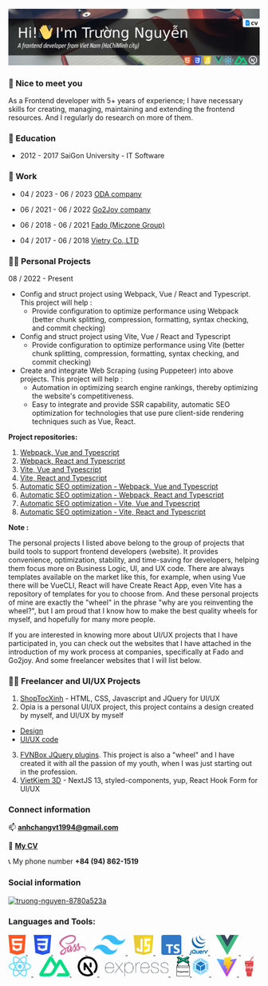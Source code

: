 [![MasterHead](./images/github-header_06.jpg "Frontend portfolio! HTML, CSS, Javascript, Vue, React, Nuxt and Next")](https://docs.google.com/document/d/1xEp9OLR6-Pdo3Hp7sOFTDQDF5Gey7kgKdEajv-vTjtw/edit?usp=sharing)
<!-- <h1 align="center">Hi 👋, I'm Trường Nguyễn</h1>
<h3 align="center">A frontend developer from Viet Nam (HoChiMinh)</h3> -->

<h3>🤝 Nice to meet you</h3>
<p>As a Frontend developer with 5+ years of experience; I have necessary skills for creating, managing, maintaining and extending the frontend resources. And I regularly do research on more of them.</p>

<h3>📗 Education</h3>

- 2012 - 2017 SaiGon University - IT Software

<h3>💼 Work</h3>

- 04 / 2023 - 06 / 2023 [ODA company](http://oda.vn)

- 06 / 2021 - 06 / 2022 [Go2Joy company](https://go2joy.vn)

- 06 / 2018 - 06 / 2021 [Fado (Miczone Group)](https://fado.vn)

- 04 / 2017 - 06 / 2018 [Vietry Co.,LTD](https://vietry.com.vn)

<h3>👨‍💻 Personal Projects</h3>

08 / 2022 - Present

- Config and struct project using Webpack, Vue / React and Typescript. This project will help :
  - Provide configuration to optimize performance using Webpack (better chunk splitting, compression, formatting, syntax checking, and commit checking)
- Config and struct project using Vite, Vue / React and Typescript
  - Provide configuration to optimize performance using Vite (better chunk splitting, compression, formatting, syntax checking, and commit checking)
- Create and integrate Web Scraping (using Puppeteer) into above projects. This project will help :
  - Automation in optimizing search engine rankings, thereby optimizing the website's competitiveness.
  - Easy to integrate and provide SSR capability, automatic SEO optimization for technologies that use pure client-side rendering techniques such as Vue, React.

**Project repositories:**

1. [Webpack, Vue and Typescript](https://github.com/anhchangvt1994/webpack-project--template-vue-ts__react-router)
2. [Webpack, React and Typescript](https://github.com/anhchangvt1994/webpack-project--template-react-ts__react-router)
3. [Vite, Vue and Typescript](https://github.com/anhchangvt1994/vite-project--template-vue-ts__react-router)
4. [Vite, React and Typescript](https://github.com/anhchangvt1994/vite-project--template-react-ts__react-router)
5. [Automatic SEO optimization - Webpack, Vue and Typescript](https://github.com/anhchangvt1994/webpack-project-template-vue__seo-web-scraping)
6. [Automatic SEO optimization - Webpack, React and Typescript](https://github.com/anhchangvt1994/webpack-project-template-react__seo-web-scraping)
7. [Automatic SEO optimization - Vite, Vue and Typescript](https://github.com/anhchangvt1994/vite-project-template-vue__seo-web-scraping)
8. [Automatic SEO optimization - Vite, React and Typescript](https://github.com/anhchangvt1994/vite-project-template-react__seo-web-scraping)

**Note :**
<p>
The personal projects I listed above belong to the group of projects that build tools to support frontend developers (website). It provides convenience, optimization, stability, and time-saving for developers, helping them focus more on Business  Logic, UI, and UX code. There are always templates available on the market like this, for example, when using Vue there will be VueCLI, React will have Create React App, even Vite has a repository of templates for you to choose from. And these personal projects of mine are exactly the "wheel" in the phrase "why are you reinventing the wheel?", but I am proud that I know how to make the best quality wheels for myself, and hopefully for many more people.

If you are interested in knowing more about UI/UX projects that I have participated in, you can check out the websites that I have attached in the introduction of my work process at companies, specifically at Fado and Go2joy. And some freelancer websites that I will list below.
</p>

<h3>👨‍💻 Freelancer and UI/UX Projects</h3>

1. [ShopTocXinh](http://shoptocxinh.vn) - HTML, CSS, Javascript and JQuery for UI/UX
2. Opia is a personal UI/UX project, this project contains a design created by myself, and UI/UX by myself
  - [Design](https://github.com/anhchangvt1994/opiatheme)
  - [UI/UX code](https://github.com/anhchangvt1994/opia) 
3. [FVNBox JQuery plugins](https://github.com/anhchangvt1994/fvnBox). This project is also a "wheel" and I have created it with all the passion of my youth, when I was just starting out in the profession.
4. [VietKiem 3D](http://id.vietkiem3d.vn) - NextJS 13, styled-components, yup, React Hook Form for UI/UX

<h3>Connect information</h3>

📫 **anhchangvt1994@gmail.com**

📄 [**My CV**](https://docs.google.com/document/d/1xEp9OLR6-Pdo3Hp7sOFTDQDF5Gey7kgKdEajv-vTjtw/edit?usp=sharing)

📞 My phone number **+84 (94) 862-1519**

<h3>Social information</h3>
<a href="https://linkedin.com/in/truong-nguyen-8780a523a" target="_blank"><img align="center" src="https://raw.githubusercontent.com/rahuldkjain/github-profile-readme-generator/master/src/images/icons/Social/linked-in-alt.svg" alt="truong-nguyen-8780a523a" height="20" width="20" /></a>

<h3 align="left">Languages and Tools:</h3>
<p align="left">
<a href="https://www.w3schools.com/html/" target="_blank">
<img src="https://raw.githubusercontent.com/anhchangvt1994/anhchangvt1994/main/images/html-logo.png" alt="html, html5" width="35" height="40" />
</a>&nbsp;&nbsp;

<a href="https://www.w3schools.com/Css/" target="_blank">
<img src="https://raw.githubusercontent.com/anhchangvt1994/anhchangvt1994/main/images/css-logo.png" alt="css, css3" width="35" height="40"/>
</a>
&nbsp;&nbsp;

<a href="https://sass-lang.com" target="_blank">
<img src="https://raw.githubusercontent.com/anhchangvt1994/anhchangvt1994/main/images/sass-logo.png" alt="sass" width="53" height="40"/>
</a>
&nbsp;&nbsp;

<a href="https://tailwindcss.com" target="_blank">
<img src="https://raw.githubusercontent.com/anhchangvt1994/anhchangvt1994/main/images/tailwind-logo.png" alt="tailwind" width="65" height="40"/>
</a>
&nbsp;&nbsp;

<a href="https://developer.mozilla.org/en-US/docs/Web/javascript" target="_blank">
<img src="https://raw.githubusercontent.com/anhchangvt1994/anhchangvt1994/main/images/js-logo.png" alt="javascript" width="40" height="40"/>
</a>
&nbsp;&nbsp;

<a href="https://www.typescriptlang.org" target="_blank">
<img src="https://raw.githubusercontent.com/anhchangvt1994/anhchangvt1994/main/images/typescript-logo.png" alt="typescript" width="40" height="40"/>
</a>&nbsp;&nbsp;

<a href="https://jquery.com" target="_blank">
<img src="https://raw.githubusercontent.com/anhchangvt1994/anhchangvt1994/main/images/jquery-logo.png" alt="jquery" width="38" height="40"/>
</a>&nbsp;&nbsp;

<a href="https://vuejs.org" target="_blank">
<img src="https://raw.githubusercontent.com/anhchangvt1994/anhchangvt1994/main/images/vue-logo.png" alt="vuejs, vue 3" width="46" height="40"/>
</a>&nbsp;&nbsp;

<a href="https://react.dev" target="_blank">
<img src="https://raw.githubusercontent.com/anhchangvt1994/anhchangvt1994/main/images/react-logo.png" alt="react" width="46" height="40"/>
</a>&nbsp;&nbsp;

<a href="https://nuxt.com" target="_blank">
<img src="https://raw.githubusercontent.com/anhchangvt1994/anhchangvt1994/main/images/nuxt-logo.png" alt="nuxtjs, nuxt 3" width="61" height="40"/>
</a>&nbsp;&nbsp;

<a href="https://nextjs.org" target="_blank">
<img src="https://raw.githubusercontent.com/anhchangvt1994/anhchangvt1994/main/images/next-logo-01.png" alt="nextjs, next 13, vercel" width="40" height="40"/>
</a>&nbsp;&nbsp;

<a href="https://expressjs.com" target="_blank">
<img src="https://raw.githubusercontent.com/anhchangvt1994/anhchangvt1994/main/images/expressjs-logo.png" alt="express, express-js" width="127" height="28"/>
</a>&nbsp;&nbsp;

<a href="https://pptr.dev" target="_blank">
<img src="https://raw.githubusercontent.com/anhchangvt1994/anhchangvt1994/main/images/puppeteer-logo.png" alt="puppeteer, google" width="26.8" height="40"/>
</a>

<a href="https://webpack.js.org" target="_blank">
<img src="https://raw.githubusercontent.com/anhchangvt1994/anhchangvt1994/main/images/webpack-logo.png" alt="webpack" width="35" height="40"/>
</a>&nbsp;&nbsp;

<a href="https://vitejs.dev" target="_blank">
<img src="https://raw.githubusercontent.com/anhchangvt1994/anhchangvt1994/main/images/vite-logo.png" alt="vite" width="40" height="40"/>
</a>&nbsp;&nbsp;

<a href="https://gulpjs.com" target="_blank">
<img src="https://raw.githubusercontent.com/anhchangvt1994/anhchangvt1994/main/images/gulp-logo.png" alt="gulp" width="18" height="40"/>
</a>
</p>
